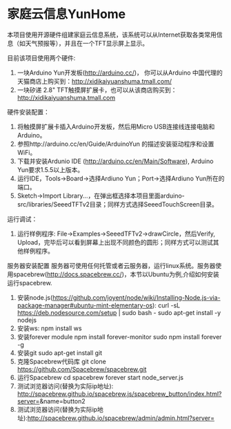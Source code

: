 家庭云信息YunHome
=======

本项目使用开源硬件组建家庭云信息系统，该系统可以从Internet获取各类常用信息（如天气预报等），并且在一个TFT显示屏上显示。

目前该项目使用两个硬件:
1. 一块Arduino Yun开发板(http://arduino.cc/)， 你可以从Arduino 中国代理的天猫商店上购买到：http://xidikaiyuanshuma.tmall.com/
2. 一块矽递 2.8" TFT触摸屏扩展卡，也可以从该商店购买到：http://xidikaiyuanshuma.tmall.com

硬件安装配置：
1. 将触摸屏扩展卡插入Arduino开发板，然后用Micro USB连接线连接电脑和Arduino。
2. 参照http://arduino.cc/en/Guide/ArduinoYun 的描述安装驱动程序和设置WiFi。
3. 下载并安装Ardunio IDE (http://arduino.cc/en/Main/Software), Arduino Yun要求1.5.5以上版本。
4. 运行IDE，Tools->Board->选择Ardiuno Yun；Port->选择Ardiuno Yun所在的端口。
5. Sketch->Import Library...，在弹出框选择本项目里面arduino-src/libraries/SeeedTFTv2目录；同样方式选择SeeedTouchScreen目录。

运行调试：
1. 运行样例程序: File->Examples->SeeedTFTv2->drawCircle，然后Verify, Upload，完毕后可以看到屏幕上出现不同颜色的圆形；同样方式可以测试其他样例程序。

服务器安装配置
服务器可使用任何托管或者云服务器，运行linux系统。服务器使用spacebrew(http://docs.spacebrew.cc/)，本节以Ubuntu为例,介绍如何安装运行spacebrew.
1. 安装node.js(https://github.com/joyent/node/wiki/Installing-Node.js-via-package-manager#ubuntu-mint-elementary-os):
  curl -sL https://deb.nodesource.com/setup | sudo bash -
  sudo apt-get install -y nodejs
2. 安装ws:
  npm install ws
3. 安装forever module
  npm install forever-monitor
  sudo npm install forever -g
4. 安装git
  sudo apt-get install git
5. 克隆Spacebrew代码库
  git clone https://github.com/Spacebrew/spacebrew.git
6. 运行Spacebrew
  cd spacebrew
  forever start node_server.js
7. 测试浏览器访问(替换<hostname>为实际ip地址): http://spacebrew.github.io/spacebrew.js/spacebrew_button/index.html?server=<hostname>&name=button2
8. 测试浏览器访问(替换<hostname>为实际ip地址):http://spacebrew.github.io/spacebrew/admin/admin.html?server=<hostname>
